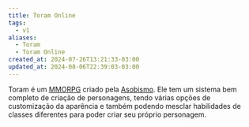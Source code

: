 ```yaml
---
title: Toram Online
tags:
  - v1
aliases:
  - Toram
  - Toram Online
created_at: 2024-07-26T13:21:33-03:00
updated_at: 2024-08-06T22:39:03-03:00
---
```


Toram é um [MMORPG](../../../ideias/2024/07/07/MMORPG.md) criado pela [Asobismo](_insight/2024/07/2024-07-08-Asobismo.md). Ele tem um sistema bem completo de criação de personagens, tendo várias opções de customização da aparência e também podendo mesclar habilidades de classes diferentes para poder criar seu próprio personagem. 




